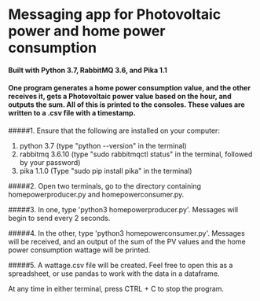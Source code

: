 # Messaging app for Photovoltaic power and home power consumption

#### Built with Python 3.7, RabbitMQ 3.6, and Pika 1.1
#### One program generates a home power consumption value, and the other receives it, gets a Photovoltaic power value based on the hour, and outputs the sum. All of this is printed to the consoles. These values are written to a .csv file with a timestamp.

#####1. Ensure that the following are installed on your computer:
1. python 3.7 (type "python --version" in the terminal)
2. rabbitmq 3.6.10 (type "sudo rabbitmqctl status" in the terminal, followed by your password)
3. pika 1.1.0 (Type "sudo pip install pika" in the terminal)

#####2. Open two terminals, go to the directory containing homepowerproducer.py and homepowerconsumer.py.

#####3. In one, type 'python3 homepowerproducer.py'. Messages will begin to send every 2 seconds.

#####4. In the other, type 'python3 homepowerconsumer.py'. Messages will be received, and an output of the sum of the PV values and the home power consumption wattage will be printed.

#####5. A wattage.csv file will be created. Feel free to open this as a spreadsheet, or use pandas to work with the data in a dataframe.

At any time in either terminal, press CTRL + C to stop the program.

